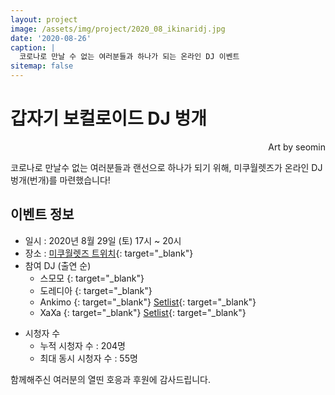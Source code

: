 ```yaml
---
layout: project
image: /assets/img/project/2020_08_ikinaridj.jpg
date: '2020-08-26'
caption: |
  코로나로 만날 수 없는 여러분들과 하나가 되는 온라인 DJ 이벤트
sitemap: false
---
```


# 갑자기 보컬로이드 DJ 벙개
<p style="text-align: right;">Art by seomin</p>
코로나로 만날수 없는 여러분들과 랜선으로 하나가 되기 위해, 미쿠월렛즈가 온라인 DJ 벙개(번개)를 마련했습니다!

## 이벤트 정보
- 일시 : 2020년 8월 29일 (토) 17시 ~ 20시
- 장소 : [<i class="fab fa-twitch"></i> 미쿠월렛즈 트위치](https://twitch.com/mikuwallets){: target="_blank"}
- 참여 DJ (출연 순)
  - 스모모 [<i class="fab fa-twitter"></i>](https://twitter.com/godseiyuwug){: target="_blank"}
  - 도레디아 [<i class="fab fa-twitter"></i>](https://twitter.com/dore__dia_){: target="_blank"}
  - Ankimo [<i class="fab fa-twitter"></i>](https://twitter.com/ankimo_o){: target="_blank"} [Setlist](https://twitter.com/Ankimo_o/status/1299729690278596608){: target="_blank"}
  - XaXa [<i class="fab fa-twitter"></i>](https://twitter.com/xaxakyc){: target="_blank"} [Setlist](https://twitter.com/XaXaKYC/status/1299940816228499461){: target="_blank"}

* 시청자 수
  - 누적 시청자 수 : 204명
  - 최대 동시 시청자 수 : 55명

함께해주신 여러분의 열띤 호응과 후원에 감사드립니다.
